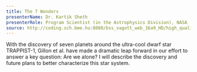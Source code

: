 ```yaml
---
title: The 7 Wonders
presenterName: Dr. Kartik Sheth
presenterRole: Program Scientist (in the Astrophysics Division), NASA
source: http://coding.sch.bme.hu:8080/bss_vagott_web_16a9_HD/high_quality/simonyikonf2017_IB028_blokk3_kartik_hq_HD.mp4
---
```


With the discovery of seven planets around the ultra-cool dwarf star TRAPPIST-1,
Gillon et al. have made a dramatic leap forward in our effort to answer a key
question: Are we alone? I will describe the discovery and future plans to better
characterize this star system.
